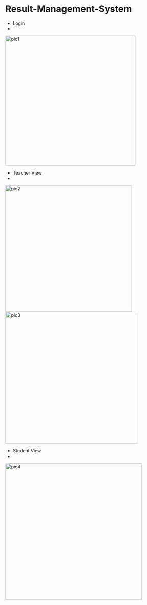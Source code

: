 # Result-Management-System


- Login 
- 
<img width="406" alt="pic1" src="https://user-images.githubusercontent.com/55698308/173985277-503ef8cb-efff-4291-b843-306b5ae2de96.png">

- Teacher View
- 
<img width="395" alt="pic2" src="https://user-images.githubusercontent.com/55698308/173985283-d1ec6df8-c696-418b-9e21-3483fd5eec77.png">

<img width="412" alt="pic3" src="https://user-images.githubusercontent.com/55698308/173985292-5dde6e8e-cb0c-4393-82c5-f92c2a99df32.png">

- Student View
- 
<img width="426" alt="pic4" src="https://user-images.githubusercontent.com/55698308/173985296-5436c70a-5a44-4b88-a134-3598ba8e7bca.png">
